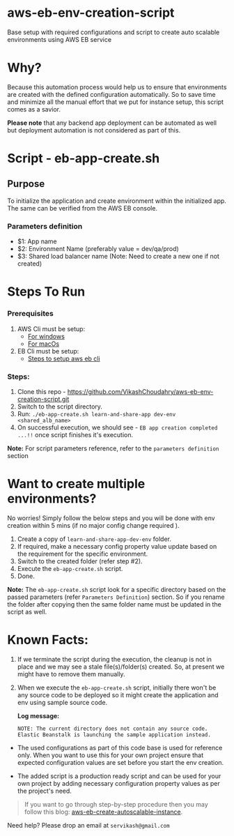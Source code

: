 # aws-eb-env-creation-script
Base setup with required configurations and script to create auto scalable environments using AWS EB service

# Why?
Because this automation process would help us to ensure that environments are created with the defined configuration automatically. So to save time and minimize all the manual effort that we put for instance setup, this script comes as a savior.

**Please note** that any backend app deployment can be automated as well but deployment automation is not considered as part of this.

# Script - eb-app-create.sh
## Purpose
To initialize the application and create environment within the initialized app. The same can be verified from the AWS EB console.

### Parameters definition
  - $1: App name
  - $2: Environment Name (preferably value = dev/qa/prod)
  - $3: Shared load balancer name (Note: Need to create a new one if not created)

# Steps To Run
### Prerequisites
1. AWS Cli must be setup:
    - [For windows](https://docs.aws.amazon.com/cli/latest/userguide/install-cliv2-windows.html)
    - [For macOs](https://docs.aws.amazon.com/cli/latest/userguide/install-cliv2-mac.html)
2. EB Cli must be setup:
    - [Steps to setup aws eb cli](https://github.com/aws/aws-elastic-beanstalk-cli-setup)

### Steps:
1. Clone this repo - https://github.com/VikashChoudahry/aws-eb-env-creation-script.git
2. Switch to the script directory.
3. Run: `./eb-app-create.sh learn-and-share-app dev-env <shared_alb_name>`
4. On successful execution, we should see - `EB app creation completed ...!!` once script finishes it's execution.
    
**Note:** For script parameters reference, refer to the `parameters definition` section

# Want to create multiple environments?
No worries! Simply follow the below steps and you will be done with env creation within 5 mins (if no major config change required ).

1. Create a copy of `learn-and-share-app-dev-env` folder.
2. If required, make a necessary config property value update based on the requirement for the specific environment.
3. Switch to the created folder (refer step #2).
4. Execute the `eb-app-create.sh` script.
5. Done.

**Note:** The `eb-app-create.sh` script look for a specific directory based on the passed parameters (refer `Parameters Definition`) section. So if you rename the folder after copying then the same folder name must be updated in the script as well.

# Known Facts:

1. If we terminate the script during the execution, the cleanup is not in place and we may see a stale file(s)/folder(s) created. So, at present we might have to remove them manually.

2. When we execute the `eb-app-create.sh` script, initially there won't be any source code to be deployed so it might create the application and env using sample source code.
  
    **Log message:**

    `NOTE: The current directory does not contain any source code. Elastic Beanstalk is launching the sample application instead.`

- The used configurations as part of this code base is used for reference only. When you want to use this for your own project ensure that expected configuration values are set before you start the env creation.

- The added script is a production ready script and can be used for your own project by adding necessary configuration property values as per the project's need.

> If you want to go through step-by-step procedure then you may follow this blog: [aws-eb-create-autoscalable-instance](https://www.learnandshare.live/blogs/blog-details/6/aws-eb-create-autoscalable-instance).


Need help? Please drop an email at `servikash@gmail.com`